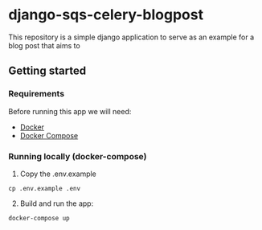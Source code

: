 # django-sqs-celery-blogpost

This repository is a simple django application to serve as an example for a blog post that aims to 

## Getting started

### Requirements

Before running this app we will need:

- [Docker](https://www.docker.com/)
- [Docker Compose](https://docs.docker.com/compose/)

### Running locally (docker-compose)

1. Copy the .env.example

```
cp .env.example .env
```


2. Build and run the app:

```
docker-compose up
```
